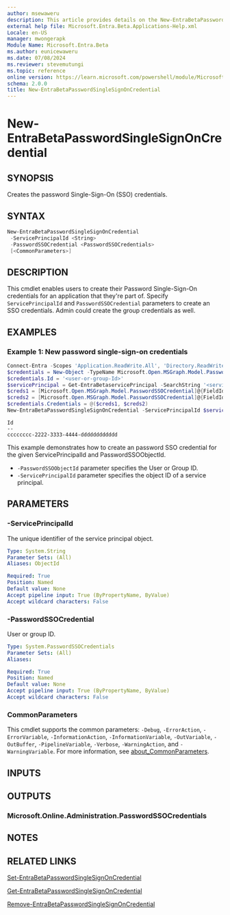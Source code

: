 ```yaml
---
author: msewaweru
description: This article provides details on the New-EntraBetaPasswordSingleSignOnCredential command.
external help file: Microsoft.Entra.Beta.Applications-Help.xml
Locale: en-US
manager: mwongerapk
Module Name: Microsoft.Entra.Beta
ms.author: eunicewaweru
ms.date: 07/08/2024
ms.reviewer: stevemutungi
ms.topic: reference
online version: https://learn.microsoft.com/powershell/module/Microsoft.Entra.Beta/New-EntraBetaPasswordSingleSignOnCredential
schema: 2.0.0
title: New-EntraBetaPasswordSingleSignOnCredential
---
```


# New-EntraBetaPasswordSingleSignOnCredential

## SYNOPSIS

Creates the password Single-Sign-On (SSO) credentials.

## SYNTAX

```powershell
New-EntraBetaPasswordSingleSignOnCredential
 -ServicePrincipalId <String>
 -PasswordSSOCredential <PasswordSSOCredentials>
 [<CommonParameters>]
```

## DESCRIPTION

This cmdlet enables users to create their Password Single-Sign-On credentials for an application that they're part of. Specify `ServicePrincipalId` and `PasswordSSOCredential` parameters to create an SSO credentials.
Admin could create the group credentials as well.

## EXAMPLES

### Example 1: New password single-sign-on credentials

```powershell
Connect-Entra -Scopes 'Application.ReadWrite.All', 'Directory.ReadWrite.All'
$credentials = New-Object -TypeName Microsoft.Open.MSGraph.Model.PasswordSSOCredentials
$credentials.Id = '<user-or-group-Id>'
$servicePrincipal = Get-EntraBetaservicePrincipal -SearchString '<service-principal-name>'
$creds1 = [Microsoft.Open.MSGraph.Model.PasswordSSOCredential]@{FieldId = "param_emailOrUserName"; Value = "foobar@ms.com"; Type = "text" }
$creds2 = [Microsoft.Open.MSGraph.Model.PasswordSSOCredential]@{FieldId = "param_password"; Value = "my-secret"; Type = "password" }
$credentials.Credentials = @($creds1, $creds2)
New-EntraBetaPasswordSingleSignOnCredential -ServicePrincipalId $servicePrincipal.Id -PasswordSSOCredential $credentials
```

```Output
Id
--
cccccccc-2222-3333-4444-dddddddddddd
```

This example demonstrates how to create an password SSO credential for the given ServicePrincipalId and PasswordSSOObjectId.

- `-PasswordSSOObjectId` parameter specifies the User or Group ID.
- `-ServicePrincipalId` parameter specifies the object ID of a service principal.

## PARAMETERS

### -ServicePrincipalId

The unique identifier of the service principal object.

```yaml
Type: System.String
Parameter Sets: (All)
Aliases: ObjectId

Required: True
Position: Named
Default value: None
Accept pipeline input: True (ByPropertyName, ByValue)
Accept wildcard characters: False
```

### -PasswordSSOCredential

User or group ID.

```yaml
Type: System.PasswordSSOCredentials
Parameter Sets: (All)
Aliases:

Required: True
Position: Named
Default value: None
Accept pipeline input: True (ByPropertyName, ByValue)
Accept wildcard characters: False
```

### CommonParameters

This cmdlet supports the common parameters: `-Debug`, `-ErrorAction`, `-ErrorVariable`, `-InformationAction`, `-InformationVariable`, `-OutVariable`, `-OutBuffer`, `-PipelineVariable`, `-Verbose`, `-WarningAction`, and `-WarningVariable`. For more information, see [about_CommonParameters](https://go.microsoft.com/fwlink/?LinkID=113216).

## INPUTS

## OUTPUTS

### Microsoft.Online.Administration.PasswordSSOCredentials

## NOTES

## RELATED LINKS

[Set-EntraBetaPasswordSingleSignOnCredential](Set-EntraBetaPasswordSingleSignOnCredential.md)

[Get-EntraBetaPasswordSingleSignOnCredential](Get-EntraBetaPasswordSingleSignOnCredential.md)

[Remove-EntraBetaPasswordSingleSignOnCredential](Remove-EntraBetaPasswordSingleSignOnCredential.md)
